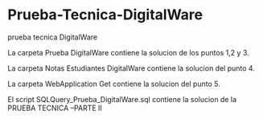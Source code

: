 # Prueba-Tecnica-DigitalWare
prueba tecnica DigitalWare

La carpeta Prueba DigitalWare contiene la solucion de los puntos 1,2 y 3.

La carpeta Notas Estudiantes DigitalWare contiene la solucion del punto 4.

La carpeta WebApplication Get contiene la solucion del punto 5.

El script SQLQuery_Prueba_DigitalWare.sql contiene la solucion de la PRUEBA TECNICA –PARTE II

